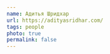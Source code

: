 ```yaml
---
name: Адитья Шридхар
url: https://adityasridhar.com/
tags: people
photo: true
permalink: false
---
```


